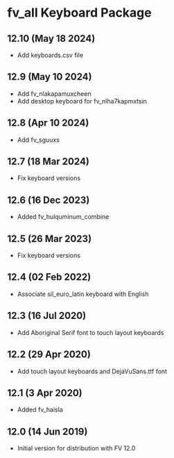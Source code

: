 # fv_all Keyboard Package

## 12.10 (May 18 2024)
* Add keyboards.csv file

## 12.9 (May 10 2024)
* Add fv_nlakapamuxcheen
* Add desktop keyboard for fv_nlha7kapmxtsin

## 12.8 (Apr 10 2024)
* Add fv_sguuxs

## 12.7 (18 Mar 2024)
* Fix keyboard versions

## 12.6 (16 Dec 2023)
* Added fv_hulquminum_combine

## 12.5 (26 Mar 2023)
* Fix keyboard versions

## 12.4 (02 Feb 2022)
* Associate sil_euro_latin keyboard with English

## 12.3 (16 Jul 2020)
* Add Aboriginal Serif font to touch layout keyboards

## 12.2 (29 Apr 2020)
* Add touch layout keyboards and DejaVuSans.ttf font

## 12.1 (3 Apr 2020)
* Added fv_haisla

## 12.0 (14 Jun 2019)
* Initial version for distribution with FV 12.0

